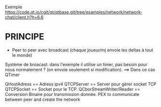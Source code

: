 Exemple https://code.qt.io/cgit/qt/qtbase.git/tree/examples/network/network-chat/client.h?h=6.6

# PRINCIPE

* Peer to peer avec broadcast (chaque joueur/mj envoie les deltas à tout le monde)

Système de broacast: dans l'exemple il utilise un timer, pas besoin pour nous normalement ? 
(on envoie seulement si modification). ==> Dans ce cas QTimer

QHostAdress == Adress ipv4
QTCPServer == Server pour gérer socket TCP
QTCPSocket == Socket pour le TCP.
QCborStreamWriter/Reader == Conversion Binaire pour transmission donnée.
PEX to communicate between peer and create the network
